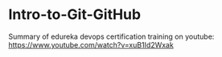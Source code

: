 # Intro-to-Git-GitHub
Summary of edureka devops certification training on youtube: https://www.youtube.com/watch?v=xuB1Id2Wxak
